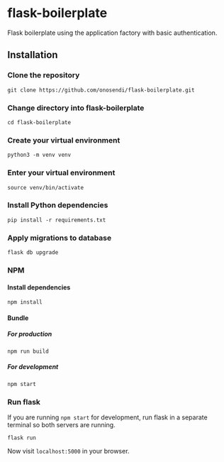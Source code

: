 # flask-boilerplate
Flask boilerplate using the application factory with basic authentication.

## Installation

### Clone the repository

```
git clone https://github.com/onosendi/flask-boilerplate.git
```

### Change directory into flask-boilerplate

```
cd flask-boilerplate
```

### Create your virtual environment

```
python3 -m venv venv
```

### Enter your virtual environment

```
source venv/bin/activate
```

### Install Python dependencies

```
pip install -r requirements.txt
```

### Apply migrations to database

```
flask db upgrade
```

### NPM

#### Install dependencies

```
npm install
```

#### Bundle

##### For production

```
npm run build
```

##### For development

```
npm start
```

### Run flask

If you are running `npm start` for development, run flask in a separate terminal so both servers are running.

```
flask run
```

Now visit `localhost:5000` in your browser.
